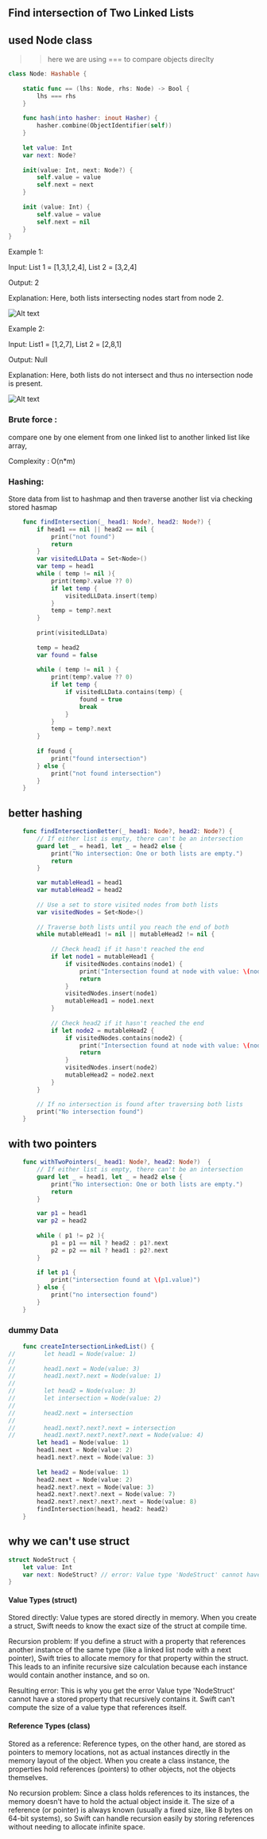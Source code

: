 
## Find intersection of Two Linked Lists


## used Node class 

>> here we are using === to compare objects direclty 

```swift
class Node: Hashable {
    
    static func == (lhs: Node, rhs: Node) -> Bool {
        lhs === rhs
    }
    
    func hash(into hasher: inout Hasher) {
        hasher.combine(ObjectIdentifier(self))
    }
    
    let value: Int
    var next: Node?
    
    init(value: Int, next: Node?) {
        self.value = value
        self.next = next
    }
    
    init (value: Int) {
        self.value = value
        self.next = nil
    }
}

```

Example 1:

Input:
List 1 = [1,3,1,2,4], List 2 = [3,2,4]

Output:
2

Explanation: 
Here, both lists intersecting nodes start from node 2.

![Alt text](./images/intersection1.png)

Example 2:

Input:
 List1 = [1,2,7], List 2 = [2,8,1]

Output:
 Null

Explanation: Here, both lists do not intersect and thus no intersection node is present.

![Alt text](./images/intersection2.png)


### Brute force : 

compare one by one element from one linked list to another linked list like array,

Complexity : O(n*m)

### Hashing:

Store data from list to hashmap and then traverse another list via checking stored hasmap


```swift
    func findIntersection(_ head1: Node?, head2: Node?) {
        if head1 == nil || head2 == nil {
            print("not found")
            return
        }
        var visitedLLData = Set<Node>()
        var temp = head1
        while ( temp != nil ){
            print(temp?.value ?? 0)
            if let temp {
                visitedLLData.insert(temp)
            }
            temp = temp?.next
        }
        
        print(visitedLLData)
        
        temp = head2
        var found = false
        
        while ( temp != nil ) {
            print(temp?.value ?? 0)
            if let temp {
                if visitedLLData.contains(temp) {
                    found = true
                    break
                }
            }
            temp = temp?.next
        }
        
        if found {
            print("found intersection")
        } else {
            print("not found intersection")
        }
    }

```

## better hashing 

```swift
    func findIntersectionBetter(_ head1: Node?, head2: Node?) {
        // If either list is empty, there can't be an intersection
        guard let _ = head1, let _ = head2 else {
            print("No intersection: One or both lists are empty.")
            return
        }

        var mutableHead1 = head1
        var mutableHead2 = head2
        
        // Use a set to store visited nodes from both lists
        var visitedNodes = Set<Node>()
        
        // Traverse both lists until you reach the end of both
        while mutableHead1 != nil || mutableHead2 != nil {
            
            // Check head1 if it hasn't reached the end
            if let node1 = mutableHead1 {
                if visitedNodes.contains(node1) {
                    print("Intersection found at node with value: \(node1.value)")
                    return
                }
                visitedNodes.insert(node1)
                mutableHead1 = node1.next
            }
            
            // Check head2 if it hasn't reached the end
            if let node2 = mutableHead2 {
                if visitedNodes.contains(node2) {
                    print("Intersection found at node with value: \(node2.value)")
                    return
                }
                visitedNodes.insert(node2)
                mutableHead2 = node2.next
            }
        }

        // If no intersection is found after traversing both lists
        print("No intersection found")
    }

```

## with two pointers 

```swift
    func withTwoPointers(_ head1: Node?, head2: Node?)  {
        // If either list is empty, there can't be an intersection
        guard let _ = head1, let _ = head2 else {
            print("No intersection: One or both lists are empty.")
            return
        }

        var p1 = head1
        var p2 = head2
        
        while ( p1 != p2 ){
            p1 = p1 == nil ? head2 : p1?.next
            p2 = p2 == nil ? head1 : p2?.next
        }
        
        if let p1 {
            print("intersection found at \(p1.value)")
        } else {
            print("no intersection found")
        }
    }

```


###  dummy Data  

```swift
    func createIntersectionLinkedList() {
//        let head1 = Node(value: 1)
//        
//        head1.next = Node(value: 3)
//        head1.next?.next = Node(value: 1)
//        
//        let head2 = Node(value: 3)
//        let intersection = Node(value: 2)
//        
//        head2.next = intersection
//        
//        head1.next?.next?.next = intersection
//        head1.next?.next?.next?.next = Node(value: 4)        
        let head1 = Node(value: 1)
        head1.next = Node(value: 2)
        head1.next?.next = Node(value: 3)
        
        let head2 = Node(value: 1)
        head2.next = Node(value: 2)
        head2.next?.next = Node(value: 3)
        head2.next?.next?.next = Node(value: 7)
        head2.next?.next?.next?.next = Node(value: 8)
        findIntersection(head1, head2: head2)
    }

```

## why we can't use struct 

```swift
struct NodeStruct {
    let value: Int
    var next: NodeStruct? // error: Value type 'NodeStruct' cannot have a stored property that recursively contains it
}
```

#### Value Types (struct)
Stored directly: Value types are stored directly in memory. When you create a struct, Swift needs to know the exact size of the struct at compile time.

Recursion problem: If you define a struct with a property that references another instance of the same type (like a linked list node with a next pointer), Swift tries to allocate memory for that property within the struct. This leads to an infinite recursive size calculation because each instance would contain another instance, and so on.

Resulting error: This is why you get the error Value type 'NodeStruct' cannot have a stored property that recursively contains it. Swift can't compute the size of a value type that references itself.
#### Reference Types (class)
Stored as a reference: Reference types, on the other hand, are stored as pointers to memory locations, not as actual instances directly in the memory layout of the object. When you create a class instance, the properties hold references (pointers) to other objects, not the objects themselves.

No recursion problem: Since a class holds references to its instances, the memory doesn't have to hold the actual object inside it. The size of a reference (or pointer) is always known (usually a fixed size, like 8 bytes on 64-bit systems), so Swift can handle recursion easily by storing references without needing to allocate infinite space.
